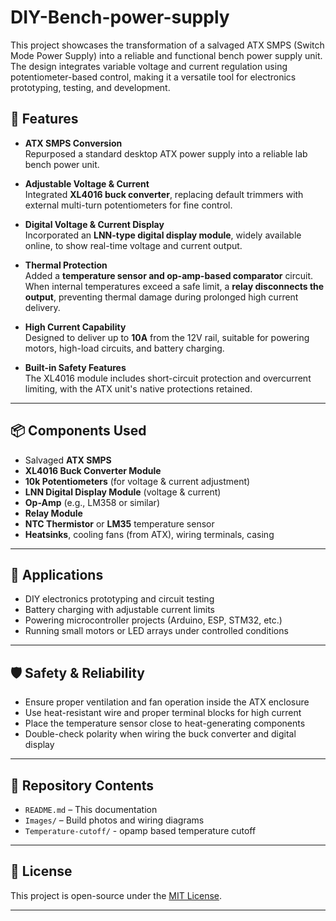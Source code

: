 # DIY-Bench-power-supply
This project showcases the transformation of a salvaged ATX SMPS (Switch Mode Power Supply) into a reliable and functional bench power supply unit. The design integrates variable voltage and current regulation using potentiometer-based control, making it a versatile tool for electronics prototyping, testing, and development.

## 🔧 Features

- **ATX SMPS Conversion**  
  Repurposed a standard desktop ATX power supply into a reliable lab bench power unit.

- **Adjustable Voltage & Current**  
  Integrated **XL4016 buck converter**, replacing default trimmers with external multi-turn potentiometers for fine control.

- **Digital Voltage & Current Display**  
  Incorporated an **LNN-type digital display module**, widely available online, to show real-time voltage and current output.

- **Thermal Protection**  
  Added a **temperature sensor and op-amp-based comparator** circuit. When internal temperatures exceed a safe limit, a **relay disconnects the output**, preventing thermal damage during prolonged high current delivery.

- **High Current Capability**  
  Designed to deliver up to **10A** from the 12V rail, suitable for powering motors, high-load circuits, and battery charging.

- **Built-in Safety Features**  
  The XL4016 module includes short-circuit protection and overcurrent limiting, with the ATX unit's native protections retained.

---

## 📦 Components Used

- Salvaged **ATX SMPS**
- **XL4016 Buck Converter Module**
- **10k Potentiometers** (for voltage & current adjustment)
- **LNN Digital Display Module** (voltage & current)
- **Op-Amp** (e.g., LM358 or similar)
- **Relay Module**
- **NTC Thermistor** or **LM35** temperature sensor
- **Heatsinks**, cooling fans (from ATX), wiring terminals, casing

---

## 🧰 Applications

- DIY electronics prototyping and circuit testing
- Battery charging with adjustable current limits
- Powering microcontroller projects (Arduino, ESP, STM32, etc.)
- Running small motors or LED arrays under controlled conditions

---

## 🛡 Safety & Reliability

- Ensure proper ventilation and fan operation inside the ATX enclosure
- Use heat-resistant wire and proper terminal blocks for high current
- Place the temperature sensor close to heat-generating components
- Double-check polarity when wiring the buck converter and digital display

---

## 📁 Repository Contents

- `README.md` – This documentation
- `Images/` – Build photos and wiring diagrams
- `Temperature-cutoff/` - opamp based temperature cutoff 

---

## 📜 License

This project is open-source under the [MIT License](LICENSE).

---
